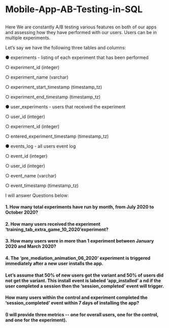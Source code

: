 # Mobile-App-AB-Testing-in-SQL

##

Here We are constantly A/B testing various features on both of our apps and assessing how they have performed with our users. Users can be in multiple experiments.

Let’s say we have the following three tables and columns:

● experiments​ - listing of each experiment that has been performed

○ experiment_id (integer)

○ experiment_name (varchar)

○ experiment_start_timestamp (timestamp_tz)

○ experiment_end_timestamp (timestamp_tz)

● user_experiments​ - users that received the experiment

○ user_id (integer)

○ experiment_id (integer)

○ entered_experiment_timestamp (timestamp_tz)

● events_log​ - all users event log

○ event_id (integer)

○ user_id (integer)

○ event_name (varchar)

○ event_timestamp (timestamp_tz)

I will answer Questions below:

#### 1. How many total experiments have run by month, from July 2020 to October 2020?

#### 2. How many users received the experiment ​‘training_tab_extra_game_10_2020’​ experiment?

#### 3. How many users were in more than 1 experiment between January 2020 and March 2020?

#### 4. The ​‘pre_mediation_animation_06_2020’​ experiment is triggered immediately after a new user installs the app. 

#### Let’s assume that 50% of new users got the variant and 50% of users did not get the variant. This install event is labeled ​‘app_installed’ a​ nd if the user completed a session then the​ ‘session_completed’​ event will trigger.

#### How many users within the control and experiment completed the ​‘session_completed’ event within 7 days of installing the app? 

#### (I will provide three metrics -- one for overall users, one for the control, and one for the experiment).
